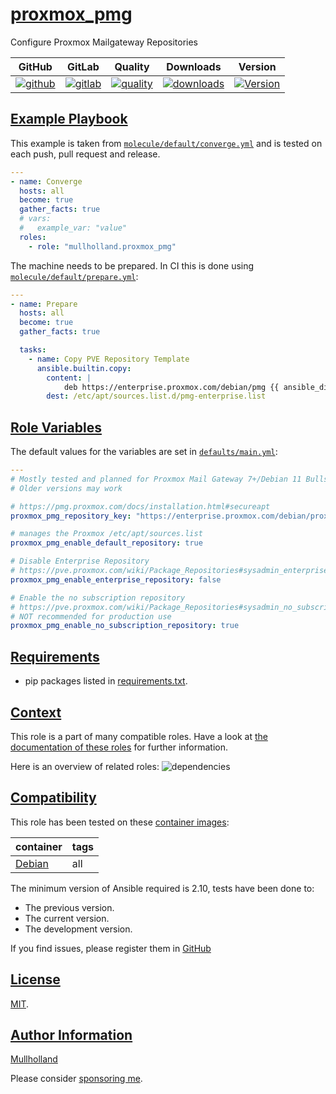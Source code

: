 # [proxmox_pmg](#proxmox_pmg)

Configure Proxmox Mailgateway Repositories

|GitHub|GitLab|Quality|Downloads|Version|
|------|------|-------|---------|-------|
|[![github](https://github.com/mullholland/ansible-role-proxmox_pmg/workflows/Ansible%20Molecule/badge.svg)](https://github.com/mullholland/ansible-role-proxmox_pmg/actions)|[![gitlab](https://gitlab.com/opensourceunicorn/ansible-role-proxmox_pmg/badges/master/pipeline.svg)](https://gitlab.com/opensourceunicorn/ansible-role-proxmox_pmg)|[![quality](https://img.shields.io/ansible/quality/60153)](https://galaxy.ansible.com/mullholland/proxmox_pmg)|[![downloads](https://img.shields.io/ansible/role/d/60153)](https://galaxy.ansible.com/mullholland/proxmox_pmg)|[![Version](https://img.shields.io/github/release/mullholland/ansible-role-proxmox_pmg.svg)](https://github.com/mullholland/ansible-role-proxmox_pmg/releases/)|

## [Example Playbook](#example-playbook)

This example is taken from [`molecule/default/converge.yml`](https://github.com/mullholland/ansible-role-proxmox_pmg/blob/master/molecule/default/converge.yml) and is tested on each push, pull request and release.

```yaml
---
- name: Converge
  hosts: all
  become: true
  gather_facts: true
  # vars:
  #   example_var: "value"
  roles:
    - role: "mullholland.proxmox_pmg"
```

The machine needs to be prepared. In CI this is done using [`molecule/default/prepare.yml`](https://github.com/mullholland/ansible-role-proxmox_pmg/blob/master/molecule/default/prepare.yml):

```yaml
---
- name: Prepare
  hosts: all
  become: true
  gather_facts: true

  tasks:
    - name: Copy PVE Repository Template
      ansible.builtin.copy:
        content: |
            deb https://enterprise.proxmox.com/debian/pmg {{ ansible_distribution_release }} pmg-enterprise
        dest: /etc/apt/sources.list.d/pmg-enterprise.list
```


## [Role Variables](#role-variables)

The default values for the variables are set in [`defaults/main.yml`](https://github.com/mullholland/ansible-role-proxmox_pmg/blob/master/defaults/main.yml):

```yaml
---
# Mostly tested and planned for Proxmox Mail Gateway 7+/Debian 11 Bullseye
# Older versions may work

# https://pmg.proxmox.com/docs/installation.html#secureapt
proxmox_pmg_repository_key: "https://enterprise.proxmox.com/debian/proxmox-release-{{ ansible_distribution_release }}.gpg"

# manages the Proxmox /etc/apt/sources.list
proxmox_pmg_enable_default_repository: true

# Disable Enterprise Repository
# https://pve.proxmox.com/wiki/Package_Repositories#sysadmin_enterprise_repo
proxmox_pmg_enable_enterprise_repository: false

# Enable the no subscription repository
# https://pve.proxmox.com/wiki/Package_Repositories#sysadmin_no_subscription_repo
# NOT recommended for production use
proxmox_pmg_enable_no_subscription_repository: true
```

## [Requirements](#requirements)

- pip packages listed in [requirements.txt](https://github.com/mullholland/ansible-role-proxmox_pmg/blob/master/requirements.txt).


## [Context](#context)

This role is a part of many compatible roles. Have a look at [the documentation of these roles](https://mullholland.net) for further information.

Here is an overview of related roles:
![dependencies](https://raw.githubusercontent.com/mullholland/ansible-role-proxmox_pmg/png/requirements.png "Dependencies")

## [Compatibility](#compatibility)

This role has been tested on these [container images](https://hub.docker.com/u/mullholland):

|container|tags|
|---------|----|
|[Debian](https://hub.docker.com/repository/docker/mullholland/docker-debian-systemd/general)|all|

The minimum version of Ansible required is 2.10, tests have been done to:

- The previous version.
- The current version.
- The development version.

If you find issues, please register them in [GitHub](https://github.com/mullholland/ansible-role-proxmox_pmg/issues)

## [License](#license)

[MIT](https://github.com/mullholland/ansible-role-proxmox_pmg/blob/master/LICENSE).

## [Author Information](#author-information)

[Mullholland](https://mullholland.net)

Please consider [sponsoring me](https://github.com/sponsors/mullholland).
